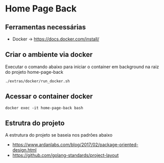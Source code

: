 # Home Page Back

## Ferramentas necessárias
* Docker -> https://docs.docker.com/install/

## Criar o ambiente via docker

Executar o comando abaixo para iniciar o container em background na raiz do projeto home-page-back
```
./extras/docker/run_docker.sh
```

## Acessar o container docker
```
docker exec -it home-page-back bash
```

## Estrutra do projeto

A estrutura do projeto se baseia nos padrões abaixo

* https://www.ardanlabs.com/blog/2017/02/package-oriented-design.html
* https://github.com/golang-standards/project-layout